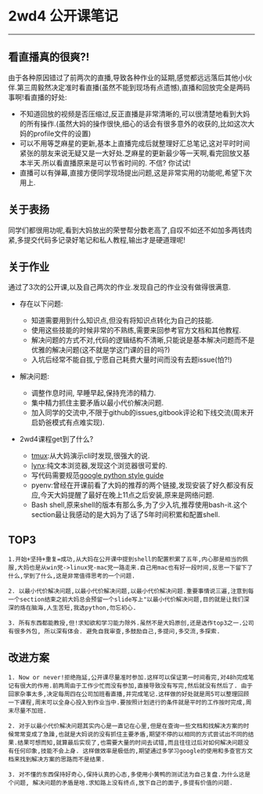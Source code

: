 # 2wd4 公开课笔记
----------------

## 看直播真的很爽?!

由于各种原因错过了前两次的直播,导致各种作业的延期,感觉都远远落后其他小伙伴.第三周毅然决定准时看直播(虽然不能到现场有点遗憾),直播和回放完全是两码事啊!看直播的好处:

  * 不知道回放的视频是否压缩过,反正直播是非常清晰的,可以很清楚地看到大妈的所有操作.(虽然大妈的操作很快,细心的话会有很多意外的收获的,比如这次大妈的profile文件的设置)
  * 可以不用等芝麻星的更新,基本上直播完成后就整理好汇总笔记,这对平时时间紧张的朋友来说无疑又是一大好处.芝麻星的更新最少等一天啊,看完回放又基本半天.所以看直播原来是可以节省时间的. 不信? 你试试!
  * 直播可以有弹幕,直接方便同学现场提出问题,这是非常实用的功能呢,希望下次用上.

## 关于表扬

同学们都很用功呢,看到大妈放出的荣誉帮分数老高了,自叹不如还不如加多两钱肉紧,多提交代码多记录好笔记和私人教程,输出才是硬道理呢!

## 关于作业

通过了3次的公开课,以及自己两次的作业.发现自己的作业没有做得很满意.

* 存在以下问题:
    
    - 知道需要用到什么知识点,但没有将知识点转化为自己的技能.
    - 使用这些技能的时候非常的不熟练,需要来回参考官方文档和其他教程.
    - 解决问题的方式不对,代码的逻辑结构不清晰,只能说是基本解决问题而不是优雅的解决问题(这不就是学这门课的目的吗?)
    - 入坑后经常不能自拔,宁愿自己耗费大量时间而没有去题issue(怕?!)


* 解决问题:

    - 调整作息时间, 早睡早起,保持充沛的精力.
    - 集中精力抓住主要矛盾以最小代价解决问题.
    - 加入同学的交流中,不限于github的issues,gitbook评论和下线交流(周末开启奶爸模式有点难实现).


* 2wd4课程get到了什么?
    - [tmux](https://tmux.github.io):从大妈演示cli时发现,很强大的说.
    - [lynx](http://lynx.browser.org):纯文本浏览器,发现这个浏览器很可爱的.
    - 写代码需要规范[google python style guide](https://google.github.io/styleguide/pyguide.html)
    - pyenv:曾经在开课前看了大妈的推荐的两个链接,发现安装了好久都没有反应,今天大妈提醒了最好在晚上11点之后安装,原来是网络问题.
    - Bash shell,原来shell的版本有那么多,为了少入坑,推荐使用bash-it.这个section最让我感动的是大妈为了话了5年时间积累和配置shell.

## TOP3
    1.开始+坚持+重复=成功,从大妈在公开课中提到shell的配置积累了五年,内心那是相当的佩服,大妈也是从win党->linux党-mac党一路走来.自己用mac也有好一段时间,反思一下留下了什么,学到了什么,这是非常值得思考的一个问题.
    
    2. 以最小代价解决问题,以最小代价解决问题,以最小代价解决问题.重要事情说三遍,注意到每一个section结束之前大妈总会预留一个slide写上"以最小代价解决问题,目的就是让我们深深的烙在脑海,人生苦短,我选python,勿忘初心.
    
    3. 所有东西都能教授,但!求知欲和学习能力除外.虽然不是大妈原创,还是选作top3之一.公司有很多外包, 所以深有体会. 避免自我审查,多鼓励自己,多提问,多交流,多探索.
    
## 改进方案
    1. Now or never!拒绝拖延,公开课尽量准时参加.这样可以保证第一时间看完,对48h完成笔记有很大的作用.前两周由于工作少忙而没有参加,直接导致没有写完,然后就没有然后了. 由于回家杂事太多,决定每周四在公司加班看直播,并完成笔记.这样做的好处就是周5可以整理回顾一下课程,周末可以全身心投入到作业当中.要按照计划进行的条件就是平时的工作按时完成,周末尽量不加班.
   
    2. 对于以最小代价解决问题其实内心是一直记在心里,但是在查询一些文档和找解决方案的时候常常变成了急躁,也就是大妈说的没有抓住主要矛盾,期望不停的以相同的方式尝试出不同的结果.结果可想而知,就算最后实现了,也需要大量的时间去试错,而且往往过后对如何解决问题没有任何印象,技能不会上身. 这样做效率是极低的,期望通过多学习google的使用和多查官方文档来找到解决方案的思路而不是结果.
    
    3. 对不懂的东西保持好奇心,保持认真的心态,多使用小黄鸭的测试法为自己复盘.为什么这是个问题, 解决问题的矛盾是啥.求知路上没有终点,放下自己的面子,多提有价值的问题.
   
    

    

